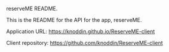 reserveME README.

This is the README for the API for the app, reserveME.

Application URL: https://knoddin.github.io/ReserveME-client

Client repository: https://github.com/knoddin/ReserveME-client
